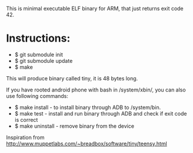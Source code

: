 This is minimal executable ELF binary for ARM, that just returns exit code 42. 

Instructions:
=============
* $ git submodule init
* $ git submodule update
* $ make

This will produce binary called tiny, it is 48 bytes long.

If you have rooted android phone with bash in /system/xbin/, you can also use following commands:

* $ make install   -   to install binary through ADB to /system/bin.
* $ make test      -   install and run binary through ADB and check if exit code is correct
* $ make uninstall -   remove binary from the device

Inspiration from http://www.muppetlabs.com/~breadbox/software/tiny/teensy.html

